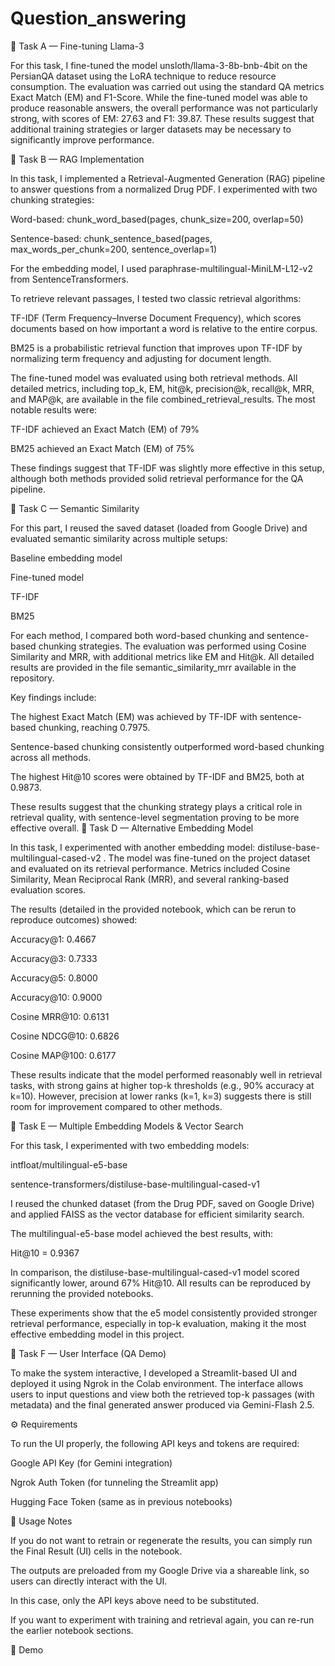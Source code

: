 # Question_answering

🔹 Task A — Fine-tuning Llama-3

For this task, I fine-tuned the model unsloth/llama-3-8b-bnb-4bit
 on the PersianQA dataset using the LoRA technique to reduce resource consumption. The evaluation was carried out using the standard QA metrics Exact Match (EM) and F1-Score. While the fine-tuned model was able to produce reasonable answers, the overall performance was not particularly strong, with scores of EM: 27.63 and F1: 39.87. These results suggest that additional training strategies or larger datasets may be necessary to significantly improve performance.

 🔹 Task B — RAG Implementation

In this task, I implemented a Retrieval-Augmented Generation (RAG) pipeline to answer questions from a normalized Drug PDF. I experimented with two chunking strategies:

Word-based: chunk_word_based(pages, chunk_size=200, overlap=50)

Sentence-based: chunk_sentence_based(pages, max_words_per_chunk=200, sentence_overlap=1)

For the embedding model, I used paraphrase-multilingual-MiniLM-L12-v2 from SentenceTransformers.

To retrieve relevant passages, I tested two classic retrieval algorithms:

TF-IDF (Term Frequency–Inverse Document Frequency), which scores documents based on how important a word is relative to the entire corpus.

BM25 is a probabilistic retrieval function that improves upon TF-IDF by normalizing term frequency and adjusting for document length.

The fine-tuned model was evaluated using both retrieval methods. All detailed metrics, including top_k, EM, hit@k, precision@k, recall@k, MRR, and MAP@k, are available in the file combined_retrieval_results.
The most notable results were:

TF-IDF achieved an Exact Match (EM) of 79%

BM25 achieved an Exact Match (EM) of 75%

These findings suggest that TF-IDF was slightly more effective in this setup, although both methods provided solid retrieval performance for the QA pipeline.

🔹 Task C — Semantic Similarity

For this part, I reused the saved dataset (loaded from Google Drive) and evaluated semantic similarity across multiple setups:

Baseline embedding model

Fine-tuned model

TF-IDF

BM25

For each method, I compared both word-based chunking and sentence-based chunking strategies. The evaluation was performed using Cosine Similarity and MRR, with additional metrics like EM and Hit@k. All detailed results are provided in the file semantic_similarity_mrr available in the repository.

Key findings include:

The highest Exact Match (EM) was achieved by TF-IDF with sentence-based chunking, reaching 0.7975.

Sentence-based chunking consistently outperformed word-based chunking across all methods.

The highest Hit@10 scores were obtained by TF-IDF and BM25, both at 0.9873.

These results suggest that the chunking strategy plays a critical role in retrieval quality, with sentence-level segmentation proving to be more effective overall.
🔹 Task D — Alternative Embedding Model

In this task, I experimented with another embedding model: distiluse-base-multilingual-cased-v2
. The model was fine-tuned on the project dataset and evaluated on its retrieval performance. Metrics included Cosine Similarity, Mean Reciprocal Rank (MRR), and several ranking-based evaluation scores.

The results (detailed in the provided notebook, which can be rerun to reproduce outcomes) showed:

Accuracy@1: 0.4667

Accuracy@3: 0.7333

Accuracy@5: 0.8000

Accuracy@10: 0.9000

Cosine MRR@10: 0.6131

Cosine NDCG@10: 0.6826

Cosine MAP@100: 0.6177

These results indicate that the model performed reasonably well in retrieval tasks, with strong gains at higher top-k thresholds (e.g., 90% accuracy at k=10). However, precision at lower ranks (k=1, k=3) suggests there is still room for improvement compared to other methods.


🔹 Task E — Multiple Embedding Models & Vector Search

For this task, I experimented with two embedding models:

intfloat/multilingual-e5-base

sentence-transformers/distiluse-base-multilingual-cased-v1

I reused the chunked dataset (from the Drug PDF, saved on Google Drive) and applied FAISS as the vector database for efficient similarity search.

The multilingual-e5-base model achieved the best results, with:

Hit@10 = 0.9367

In comparison, the distiluse-base-multilingual-cased-v1 model scored significantly lower, around 67% Hit@10.
All results can be reproduced by rerunning the provided notebooks.

These experiments show that the e5 model consistently provided stronger retrieval performance, especially in top-k evaluation, making it the most effective embedding model in this project.

🔹 Task F — User Interface (QA Demo)

To make the system interactive, I developed a Streamlit-based UI and deployed it using Ngrok in the Colab environment. The interface allows users to input questions and view both the retrieved top-k passages (with metadata) and the final generated answer produced via Gemini-Flash 2.5.

⚙️ Requirements

To run the UI properly, the following API keys and tokens are required:

Google API Key (for Gemini integration)

Ngrok Auth Token (for tunneling the Streamlit app)

Hugging Face Token (same as in previous notebooks)

🔑 Usage Notes

If you do not want to retrain or regenerate the results, you can simply run the Final Result (UI) cells in the notebook.

The outputs are preloaded from my Google Drive via a shareable link, so users can directly interact with the UI.

In this case, only the API keys above need to be substituted.

If you want to experiment with training and retrieval again, you can re-run the earlier notebook sections.

📸 Demo

